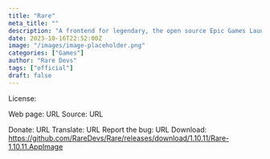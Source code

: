 ```yaml
---
title: "Rare"
meta_title: ""
description: "A frontend for legendary, the open source Epic Games Launcher alternative"
date: 2023-10-16T22:52:00Z
image: "/images/image-placeholder.png"
categories: ["Games"]
author: "Rare Devs"
tags: ["official"]
draft: false
---
```


License:

Web page: URL
Source: URL

Donate: URL
Translate: URL
Report the bug: URL
Download: https://github.com/RareDevs/Rare/releases/download/1.10.11/Rare-1.10.11.AppImage
